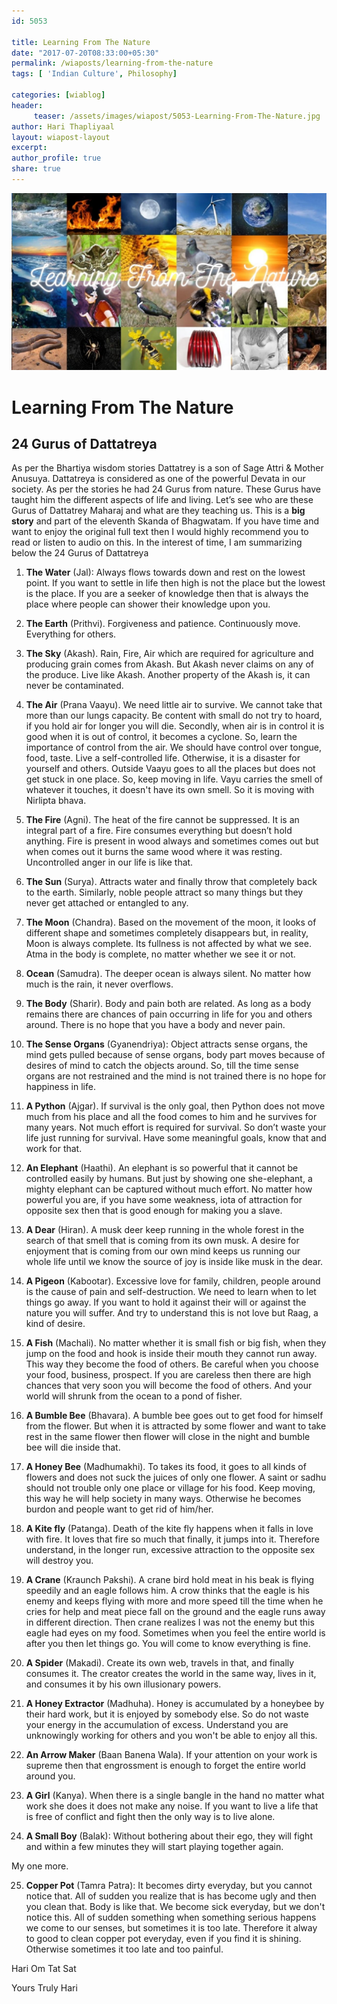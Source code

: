 ```yaml
--- 
id: 5053

title: Learning From The Nature
date: "2017-07-20T08:33:00+05:30"
permalink: /wiaposts/learning-from-the-nature
tags: [ 'Indian Culture', Philosophy]    

categories: [wiablog] 
header:
     teaser: /assets/images/wiapost/5053-Learning-From-The-Nature.jpg
author: Hari Thapliyaal 
layout: wiapost-layout
excerpt:  
author_profile: true 
share: true 
---
```


![Learning From The Nature](/assets/images/wiapost/5053-Learning-From-The-Nature.jpg)     
   
# Learning From The Nature
## 24 Gurus of Dattatreya    
   
As per the Bhartiya wisdom stories Dattatrey is a son of Sage Attri & Mother Anusuya. Dattatreya is considered as one of the powerful Devata in our society. As per the stories he had 24 Gurus from nature. These Gurus have taught him the different aspects of life and living. Let’s see who are these Gurus of Dattatrey Maharaj and what are they teaching us. This is a **big story** and part of the eleventh Skanda of Bhagwatam. If you have time and want to enjoy the original full text then I would highly recommend you to read or listen to audio on this. In the interest of time, I am summarizing below the 24 Gurus of Dattatreya    
    
1. **The Water** (Jal): Always flows towards down and rest on the lowest point. If you want to settle in life then high is not the place but the lowest is the place. If you are a seeker of knowledge then that is always the place where people can shower their knowledge upon you.    
    
2. **The Earth** (Prithvi). Forgiveness and patience. Continuously move. Everything for others.    
    
3. **The Sky** (Akash). Rain, Fire, Air which are required for agriculture and producing grain comes from Akash. But Akash never claims on any of the produce. Live like Akash. Another property of the Akash is, it can never be contaminated.    
    
4. **The Air** (Prana Vaayu). We need little air to survive. We cannot take that more than our lungs capacity. Be content with small do not try to hoard, if you hold air for longer you will die. Secondly, when air is in control it is good when it is out of control, it becomes a cyclone. So, learn the importance of control from the air. We should have control over tongue, food, taste. Live a self-controlled life. Otherwise, it is a disaster for yourself and others. Outside Vaayu goes to all the places but does not get stuck in one place. So, keep moving in life. Vayu carries the smell of whatever it touches, it doesn't have its own smell. So it is moving with Nirlipta bhava.    
    
5. **The Fire** (Agni). The heat of the fire cannot be suppressed. It is an integral part of a fire. Fire consumes everything but doesn’t hold anything. Fire is present in wood always and sometimes comes out but when comes out it burns the same wood where it was resting. Uncontrolled anger in our life is like that.    
    
6. **The Sun** (Surya). Attracts water and finally throw that completely back to the earth. Similarly, noble people attract so many things but they never get attached or entangled to any.    
    
7. **The Moon** (Chandra). Based on the movement of the moon, it looks of different shape and sometimes completely disappears but, in reality, Moon is always complete. Its fullness is not affected by what we see. Atma in the body is complete, no matter whether we see it or not.    
    
8. **Ocean** (Samudra). The deeper ocean is always silent. No matter how much is the rain, it never overflows.    
    
9. **The Body** (Sharir). Body and pain both are related. As long as a body remains there are chances of pain occurring in life for you and others around. There is no hope that you have a body and never pain.    
    
10. **The Sense Organs** (Gyanendriya): Object attracts sense organs, the mind gets pulled because of sense organs, body part moves because of desires of mind to catch the objects around. So, till the time sense organs are not restrained and the mind is not trained there is no hope for happiness in life.    
    
11. **A Python** (Ajgar). If survival is the only goal, then Python does not move much from his place and all the food comes to him and he survives for many years. Not much effort is required for survival. So don’t waste your life just running for survival. Have some meaningful goals, know that and work for that.    
    
12. **An Elephant** (Haathi). An elephant is so powerful that it cannot be controlled easily by humans. But just by showing one she-elephant, a mighty elephant can be captured without much effort. No matter how powerful you are, if you have some weakness, iota of attraction for opposite sex then that is good enough for making you a slave.    
    
13. **A Dear** (Hiran). A musk deer keep running in the whole forest in the search of that smell that is coming from its own musk. A desire for enjoyment that is coming from our own mind keeps us running our whole life until we know the source of joy is inside like musk in the dear.    
    
14. **A Pigeon** (Kabootar). Excessive love for family, children, people around is the cause of pain and self-destruction. We need to learn when to let things go away. If you want to hold it against their will or against the nature you will suffer. And try to understand this is not love but Raag, a kind of desire.   
    
15. **A Fish** (Machali). No matter whether it is small fish or big fish, when they jump on the food and hook is inside their mouth they cannot run away. This way they become the food of others. Be careful when you choose your food, business, prospect. If you are careless then there are high chances that very soon you will become the food of others. And your world will shrunk from the ocean to a pond of fisher.   
    
16. **A Bumble Bee** (Bhavara). A bumble bee goes out to get food for himself from the flower. But when it is attracted by some flower and want to take rest in the same flower then flower will close in the night and bumble bee will die inside that.   
    
17. **A Honey Bee** (Madhumakhi). To takes its food, it goes to all kinds of flowers and does not suck the juices of only one flower. A saint or sadhu should not trouble only one place or village for his food. Keep moving, this way he will help society in many ways. Otherwise he becomes burdon and people want to get rid of him/her.    
    
18. **A Kite fly** (Patanga). Death of the kite fly happens when it falls in love with fire. It loves that fire so much that finally, it jumps into it. Therefore understand, in the longer run, excessive attraction to the opposite sex will destroy you.    
    
19. **A Crane** (Kraunch Pakshi). A crane bird hold meat in his beak is flying speedily and an eagle follows him. A crow thinks that the eagle is his enemy and keeps flying with more and more speed till the time when he cries for help and meat piece fall on the ground and the eagle runs away in different direction. Then crane realizes I was not the enemy but this eagle had eyes on my food. Sometimes when you feel the entire world is after you then let things go. You will come to know everything is fine.    
    
20. **A Spider** (Makadi). Create its own web, travels in that, and finally consumes it. The creator creates the world in the same way, lives in it, and consumes it by his own illusionary powers.    
    
21. **A Honey Extractor** (Madhuha). Honey is accumulated by a honeybee by their hard work, but it is enjoyed by somebody else. So do not waste your energy in the accumulation of excess. Understand you are unknowingly working for others and you won't be able to enjoy all this.    
    
22. **An Arrow Maker** (Baan Banena Wala). If your attention on your work is supreme then that engrossment is enough to forget the entire world around you.    
    
23. **A Girl** (Kanya). When there is a single bangle in the hand no matter what work she does it does not make any noise. If you want to live a life that is free of conflict and fight then the only way is to live alone.    
    
24. **A Small Boy** (Balak): Without bothering about their ego, they will fight and within a few minutes they will start playing together again.

My one more.   

25. **Copper Pot** (Tamra Patra): It becomes dirty everyday, but you cannot notice that. All of sudden you realize that is has become ugly and then you clean that. Body is like that. We become sick everyday, but we don't notice this. All of sudden something when something serious happens we come to our senses, but sometimes it is too late. Therefore it alway to good to clean copper pot everyday, even if you find it is shining. Otherwise sometimes it too late and too painful.
    
Hari Om Tat Sat    
    
Yours Truly Hari    
